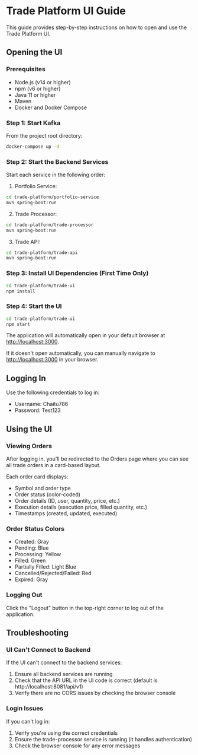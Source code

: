 # Trade Platform UI Guide

This guide provides step-by-step instructions on how to open and use the Trade Platform UI.

## Opening the UI

### Prerequisites
- Node.js (v14 or higher)
- npm (v6 or higher)
- Java 11 or higher
- Maven
- Docker and Docker Compose

### Step 1: Start Kafka
From the project root directory:
```bash
docker-compose up -d
```

### Step 2: Start the Backend Services
Start each service in the following order:

1. Portfolio Service:
```bash
cd trade-platform/portfolio-service
mvn spring-boot:run
```

2. Trade Processor:
```bash
cd trade-platform/trade-processor
mvn spring-boot:run
```

3. Trade API:
```bash
cd trade-platform/trade-api
mvn spring-boot:run
```

### Step 3: Install UI Dependencies (First Time Only)
```bash
cd trade-platform/trade-ui
npm install
```

### Step 4: Start the UI
```bash
cd trade-platform/trade-ui
npm start
```

The application will automatically open in your default browser at [http://localhost:3000](http://localhost:3000).

If it doesn't open automatically, you can manually navigate to [http://localhost:3000](http://localhost:3000) in your browser.

## Logging In

Use the following credentials to log in:
- Username: Chaitu786
- Password: Test123

## Using the UI

### Viewing Orders
After logging in, you'll be redirected to the Orders page where you can see all trade orders in a card-based layout.

Each order card displays:
- Symbol and order type
- Order status (color-coded)
- Order details (ID, user, quantity, price, etc.)
- Execution details (execution price, filled quantity, etc.)
- Timestamps (created, updated, executed)

### Order Status Colors
- Created: Gray
- Pending: Blue
- Processing: Yellow
- Filled: Green
- Partially Filled: Light Blue
- Cancelled/Rejected/Failed: Red
- Expired: Gray

### Logging Out
Click the "Logout" button in the top-right corner to log out of the application.

## Troubleshooting

### UI Can't Connect to Backend
If the UI can't connect to the backend services:
1. Ensure all backend services are running
2. Check that the API URL in the UI code is correct (default is http://localhost:8081/api/v1)
3. Verify there are no CORS issues by checking the browser console

### Login Issues
If you can't log in:
1. Verify you're using the correct credentials
2. Ensure the trade-processor service is running (it handles authentication)
3. Check the browser console for any error messages
